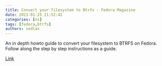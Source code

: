 ```yaml
---
title: Convert your filesystem to Btrfs - Fedora Magazine
date: 2021-01-25 21:52:42
categories: [os]
tags: [fedora,btrfs]
authors: sedlav
---
```


An in depth howto guide to convert your filesystem to BTRFS on Fedora. Follow along the step by step instructions as a guide.

[Link](https://fedoramagazine.org/convert-your-filesystem-to-btrfs/)
